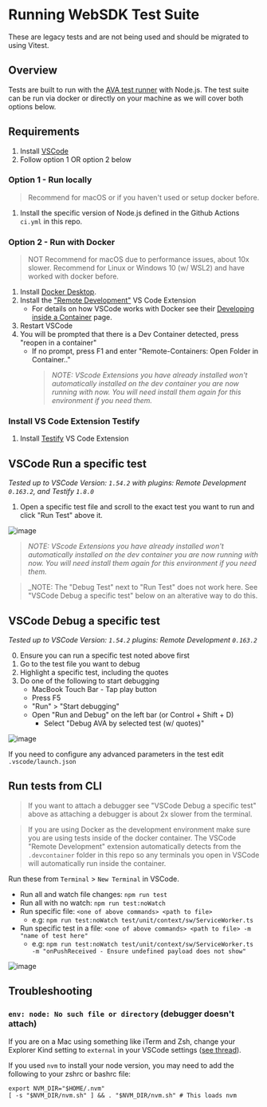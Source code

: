 # Running WebSDK Test Suite

These are legacy tests and are not being used and should be migrated to using Vitest.

## Overview

Tests are built to run with the [AVA test runner](https://github.com/avajs/ava) with Node.js. The test suite can be run via docker or directly on your machine as we will cover both options below.

## Requirements

1. Install [VSCode](https://code.visualstudio.com/)
2. Follow option 1 OR option 2 below

### Option 1 - Run locally

> Recommend for macOS or if you haven't used or setup docker before.

1. Install the specific version of Node.js defined in the Github Actions `ci.yml` in this repo.

### Option 2 - Run with Docker

> NOT Recommend for macOS due to performance issues, about 10x slower.
> Recommend for Linux or Windows 10 (w/ WSL2) and have worked with docker before.

1. Install [Docker Desktop](https://www.docker.com/products/docker-desktop).
2. Install the ["Remote Development"](https://marketplace.visualstudio.com/items?itemName=ms-vscode-remote.vscode-remote-extensionpack) VS Code Extension
   - For details on how VSCode works with Docker see their [Developing inside a Container](https://code.visualstudio.com/docs/remote/containers) page.
3. Restart VSCode
4. You will be prompted that there is a Dev Container detected, press "reopen in a container"
   - If no prompt, press F1 and enter "Remote-Containers: Open Folder in Container.."
     > _NOTE: VScode Extensions you have already installed won't automatically installed on the dev container you are now running with now.
     > You will need install them again for this environment if you need them._

### Install VS Code Extension Testify

1. Install [Testify](https://marketplace.visualstudio.com/items?itemName=felixjb.testify) VS Code Extension

## VSCode Run a specific test

_Tested up to VSCode Version: `1.54.2` with plugins: Remote Development `0.163.2`, and Testify `1.8.0`_

1. Open a specific test file and scroll to the exact test you want to run and click "Run Test" above it.

![image](https://user-images.githubusercontent.com/645861/111309395-133cfb00-8619-11eb-89ae-4570d2d06097.png)

> _NOTE: VScode Extensions you have already installed won't automatically installed on the dev container you are now running with now.
> You will need install them again for this environment if you need them._

> \_NOTE: The "Debug Test" next to "Run Test" does not work here. See "VSCode Debug a specific test" below on an alterative way to do this.

## VSCode Debug a specific test

_Tested up to VSCode Version: `1.54.2` plugins: Remote Development `0.163.2`_

0. Ensure you can run a specific test noted above first
1. Go to the test file you want to debug
2. Highlight a specific test, including the quotes
3. Do one of the following to start debugging
   - MacBook Touch Bar - Tap play button
   - Press F5
   - "Run" > "Start debugging"
   - Open "Run and Debug" on the left bar (or Control + Shift + D)
     - Select "Debug AVA by selected test (w/ quotes)"

![image](https://user-images.githubusercontent.com/645861/111061933-ada31000-845a-11eb-86c9-851ef378c592.png)

If you need to configure any advanced parameters in the test edit `.vscode/launch.json`

## Run tests from CLI

> If you want to attach a debugger see "VSCode Debug a specific test" above as attaching a debugger is about 2x slower from the terminal.

> If you are using Docker as the development environment make sure you are using tests inside of the docker container.
> The VSCode "Remote Development" extension automatically detects from the `.devcontainer` folder in this repo so any terminals you open in VSCode will automatically run inside the container.

Run these from `Terminal` > `New Terminal` in VSCode.

- Run all and watch file changes: `npm run test`
- Run all with no watch: `npm run test:noWatch`
- Run specific file: `<one of above commands> <path to file>`
  - e.g: `npm run test:noWatch test/unit/context/sw/ServiceWorker.ts`
- Run specific test in a file: `<one of above commands> <path to file> -m "name of test here"`
  - e.g: `npm run test:noWatch test/unit/context/sw/ServiceWorker.ts -m "onPushReceived - Ensure undefined payload does not show"`

![image](https://user-images.githubusercontent.com/645861/111320621-69fc0200-8624-11eb-80cd-bedf8c57a063.png)

## Troubleshooting

### `env: node: No such file or directory` (debugger doesn't attach)

If you are on a Mac using something like iTerm and Zsh, change your Explorer Kind setting to `external` in your VSCode settings ([see thread](https://github.com/jest-community/vscode-jest/issues/105#issuecomment-642732699)).

If you used `nvm` to install your node version, you may need to add the following to your zshrc or bashrc file:

```
export NVM_DIR="$HOME/.nvm"
[ -s "$NVM_DIR/nvm.sh" ] && . "$NVM_DIR/nvm.sh" # This loads nvm
```
